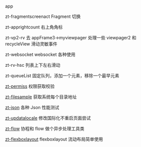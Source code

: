app

zt-fragmentscreenact Fragment 切换

zt-apprightcount 右上角角标

zt-vp2-rv 去 appFrame3->myviewpager 处理一些 viewpager2 和 recycleView 滑动灵敏事件

zt-websocket websocket 各种使用

zt-rv-hsc 列表上下左右滑动

zt-queueList 固定队列，添加一个元素，移除一个最早元素

[zt-permiss](zt-permiss) 权限获取校验

[zt-filesample](zt-filesample) 获取系统每个目录地址

[zt-json](zt-json)  各种 Json 性能测试

[zt-updatalocale](zt-updatalocale) 修改国际化不重启页面尝试

[zt-flow](zt-flow) 协程和 flow 做个异步处理工具类

[zt-flexboxlayout](zt-flexboxlayout)  flexboxlayout 流动布局简单使用